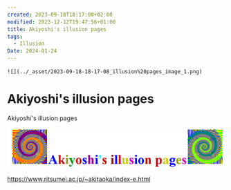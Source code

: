 ```yaml
---
created: 2023-09-18T18:17:08+02:00
modified: 2023-12-12T19:47:56+01:00
title: Akiyoshi's illusion pages
tags:
  - Illusion
Date: 2024-01-24
---
```

	![](../_asset/2023-09-18-18-17-08_illusion%20pages_image_1.png)
# Akiyoshi's illusion pages

Akiyoshi's illusion pages 

![](../_asset/2023-09-18-18-17-08_illusion%20pages_image_1.png)

<https://www.ritsumei.ac.jp/~akitaoka/index-e.html>
